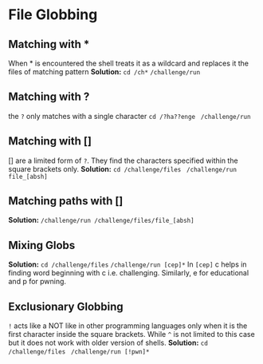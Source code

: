 # File Globbing 
## Matching with *
When * is encountered the shell treats it as a wildcard and replaces it the files of matching pattern 
**Solution:**
`cd /ch*`
`/challenge/run `
## Matching with ?
the `?` only matches with a single character 
` cd /?ha??enge `
` /challenge/run`
## Matching with []
[] are a limited form of `?`. They find the characters specified within the square brackets only.
**Solution:**
`cd /challenge/files `
`/challenge/run file_[absh]`
## Matching paths with []
**Solution:** 
`/challenge/run /challenge/files/file_[absh]`
## Mixing Globs 
**Solution:**
`cd /challenge/files`
`/challenge/run [cep]*`
In `[cep]` c helps in finding word beginning with c i.e. challenging. Similarly, e for educational and p for pwning. 
## Exclusionary Globbing 
`!` acts like a NOT like in other programming languages only when it is the first character inside the square brackets. While `^` is not limited to this case but it does not work with older version of shells.
**Solution:**
`cd /challenge/files`
` /challenge/run [!pwn]*`




